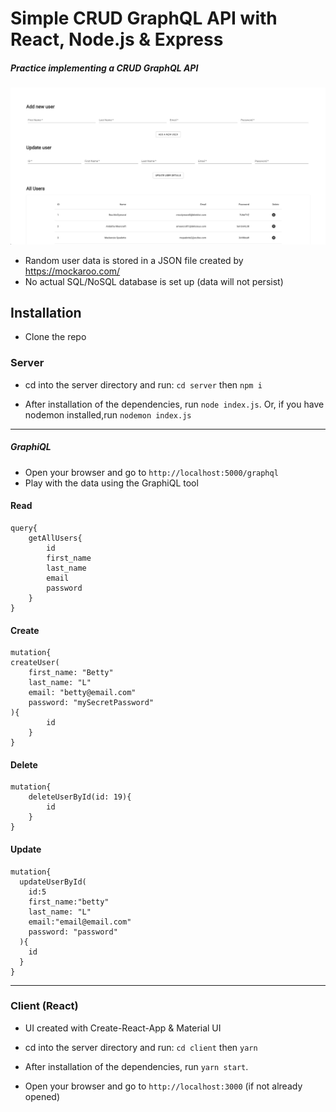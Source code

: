 # Simple CRUD GraphQL API with React, Node.js & Express

##### Practice implementing a CRUD GraphQL API

<img src="https://github.com/bleunggithub/simple-graphql-api/blob/main/screenshot.png?raw=true" />

- Random user data is stored in a JSON file created by https://mockaroo.com/
- No actual SQL/NoSQL database is set up (data will not persist)

## Installation

- Clone the repo

### Server

- cd into the server directory and run:
  `cd server` then `npm i`

- After installation of the dependencies, run `node index.js`. Or, if you have nodemon installed,run `nodemon index.js`

---

##### GraphiQL

- Open your browser and go to `http://localhost:5000/graphql`
- Play with the data using the GraphiQL tool

#### Read

```
query{
    getAllUsers{
        id
        first_name
        last_name
        email
        password
    }
}
```

#### Create

```
mutation{
createUser(
    first_name: "Betty"
    last_name: "L"
    email: "betty@email.com"
    password: "mySecretPassword"
){
        id
    }
}
```

#### Delete

```
mutation{
    deleteUserById(id: 19){
        id
    }
}
```

#### Update

```
mutation{
  updateUserById(
    id:5
    first_name:"betty"
    last_name: "L"
    email:"email@email.com"
    password: "password"
  ){
    id
  }
}
```

---

### Client (React)

- UI created with Create-React-App & Material UI
- cd into the server directory and run:
  `cd client` then `yarn`

- After installation of the dependencies, run `yarn start`.
- Open your browser and go to `http://localhost:3000` (if not already opened)


